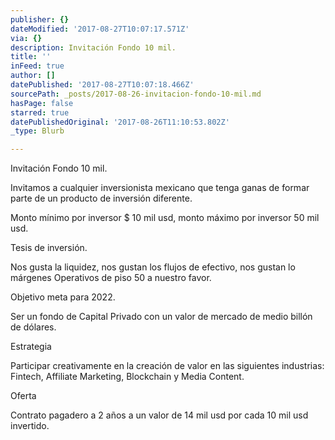 ```yaml
---
publisher: {}
dateModified: '2017-08-27T10:07:17.571Z'
via: {}
description: Invitación Fondo 10 mil.
title: ''
inFeed: true
author: []
datePublished: '2017-08-27T10:07:18.466Z'
sourcePath: _posts/2017-08-26-invitacion-fondo-10-mil.md
hasPage: false
starred: true
datePublishedOriginal: '2017-08-26T11:10:53.802Z'
_type: Blurb

---
```

Invitación Fondo 10 mil.

Invitamos a cualquier inversionista mexicano que tenga ganas de formar parte de un producto de inversión diferente.

Monto mínimo por inversor $ 10 mil usd, monto máximo por inversor 50 mil usd.

Tesis de inversión.

Nos gusta la liquidez, nos gustan los flujos de efectivo, nos gustan lo márgenes Operativos de piso 50 a nuestro favor.

Objetivo meta para 2022\.

Ser un fondo de Capital Privado con un valor de mercado de medio billón de dólares.

Estrategia

Participar creativamente en la creación de valor en las siguientes industrias: Fintech, Affiliate Marketing, Blockchain y Media Content.

Oferta

Contrato pagadero a 2 años a un valor de 14 mil usd por cada 10 mil usd invertido.